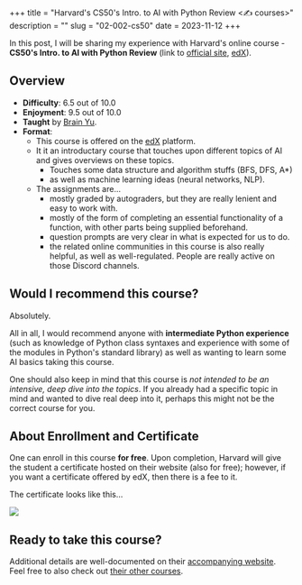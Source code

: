+++
title = "Harvard's CS50's Intro. to AI with Python Review <✍️ courses>"
description = ""
slug = "02-002-cs50"
date = 2023-11-12
+++

In this post, I will be sharing my experience with Harvard's online course - **CS50's Intro. to AI with Python Review** (link to [official site](https://pll.harvard.edu/course/cs50s-introduction-artificial-intelligence-python), [edX](https://www.edx.org/learn/artificial-intelligence/harvard-university-cs50-s-introduction-to-artificial-intelligence-with-python)).

## Overview

- **Difficulty**: 6.5 out of 10.0
- **Enjoyment**: 9.5 out of 10.0
- **Taught** by [Brain Yu](https://brianyu.me/).
- **Format**:
  - This course is offered on the [edX](https://www.edx.org/) platform.
  - It it an introductary course that touches upon different topics of AI and gives overviews on these topics.
    - Touches some data structure and algorithm stuffs (BFS, DFS, A\*)
    - as well as machine learning ideas (neural networks, NLP).
  - The assignments are...
    - mostly graded by autograders, but they are really lenient and easy to work with.
    - mostly of the form of completing an essential functionality of a function, with other parts being supplied beforehand.
    - question prompts are very clear in what is expected for us to do.
    - the related online communities in this course is also really helpful, as well as well-regulated. People are really active on those Discord channels.

## Would I recommend this course?

Absolutely.

All in all, I would recommend anyone with **intermediate Python experience** (such as knowledge of Python class syntaxes and experience with some of the modules in Python's standard library) as well as wanting to learn some AI basics taking this course.

One should also keep in mind that this course is _not intended to be an intensive, deep dive into the topics_. If you already had a specific topic in mind and wanted to dive real deep into it, perhaps this might not be the correct course for you.

## About Enrollment and Certificate

One can enroll in this course **for free**. Upon completion, Harvard will give the student a certificate hosted on their website (also for free); however, if you want a certificate offered by edX, then there is a fee to it.

The certificate looks like this...

![](../edx.png)

## Ready to take this course?

Additional details are well-documented on their [accompanying website](https://cs50.harvard.edu/ai/). Feel free to also check out [their other courses](https://www.edx.org/cs50).
